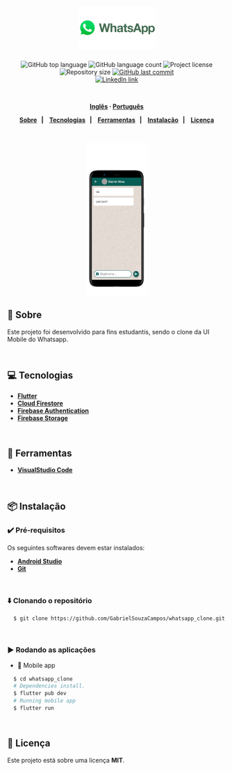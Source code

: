 <h1 align="center">
  <img alt="whatsapp_clone" src=".github/logo.png" height="100px">
</h1>
<p align="center">
  <img alt="GitHub top language" src="https://img.shields.io/github/languages/top/GabrielSouzaCampos/whatsapp_clone?color=15c3d6">
  <img alt="GitHub language count" src="https://img.shields.io/github/languages/count/GabrielSouzaCampos/whatsapp_clone?color=15c3d6">
  <img alt="Project license" src="https://img.shields.io/github/license/GabrielSouzaCampos/whatsapp_clone?color=15c3d6">
  <img alt="Repository size" src="https://img.shields.io/github/repo-size/GabrielSouzaCampos/whatsapp_clone?color=15c3d6">
  <a href="https://github.com/GabrielSouzaCampos/whatsapp_clone/commits/master">
    <img alt="GitHub last commit" src="https://img.shields.io/github/last-commit/GabrielSouzaCampos/whatsapp_clone?color=15c3d6">
  <!-- <img alt="Made by Rocketseat" src="https://img.shields.io/badge/made%20by-Rocketseat-15c3d6?style=flat"> -->
  </a>
  <!-- <img src="https://img.shields.io/badge/happy-NLW 2.0-8257E5?logo=data:image/png;base64,iVBORw0KGgoAAAANSUhEUgAAABAAAAAQCAMAAAAoLQ9TAAAALVBMVEVHcExxWsF0XMJzXMJxWcFsUsD///9jRrzY0u6Xh9Gsn9n39fyMecy0qd2bjNJWBT0WAAAABHRSTlMA2Do606wF2QAAAGlJREFUGJVdj1cWwCAIBLEsRU3uf9xobDH8+GZwUYi8i6ucJwrxKE+7D0G9Q4vlYqtmCSjndr4CgCgzlyFgfKfKCVO0LrPKjmiqMxGXkJwNnXskqWG+1oSM+BSwD8f29YLNjvx/OQrn+g99oQSoNmt3PgAAAABJRU5ErkJggg=="> -->
 <br>
  <a href="https://www.linkedin.com/in/gabrielsouzacampos/">
      <img alt="LinkedIn link" src="https://img.shields.io/badge/-Gabriel Souza Campos-0077B5?style=flat&amp;logo=Linkedin&amp;logoColor=white" height="25px">
  </a> 
  <!-- <a href="https://insomnia.rest/run/?label=happy&amp;uri=https%3A%2F%2Fraw.githubusercontent.com%2GabrielSouzaCampos%2Fhappy%2Fmaster%2F.github%2FInsomnia.json" target="_blank"><img src="https://insomnia.rest/images/run.svg" alt="Run in Insomnia"></a> -->
</p>
<strong>
<br>
<p align="center">
    <a href="README.md">Inglês</a>
    ·
    <a href="README-pt.md">Português</a>
</p>

<p align="center">
  <a href="#bookmark-sobre">Sobre</a>&nbsp;&nbsp;&nbsp;|&nbsp;&nbsp;&nbsp;
  <a href="#computer-tecnologias">Tecnologias</a>&nbsp;&nbsp;&nbsp;|&nbsp;&nbsp;&nbsp;
  <a href="#wrench-ferramentas">Ferramentas</a>&nbsp;&nbsp;&nbsp;|&nbsp;&nbsp;&nbsp;
  <a href="#package-instalação">Instalação</a>&nbsp;&nbsp;&nbsp;|&nbsp;&nbsp;&nbsp;
  <a href="#memo-licença">Licença</a>
</p>
</strong>
<br>

<p align="center">
    <img alt="Screens" src=".github/whatsapp-screens.png" height="350px" />
</p>

## :bookmark: Sobre

Este projeto foi desenvolvido para fins estudantis, sendo o clone da UI Mobile do Whatsapp.

<br>

## :computer: Tecnologias

-  **[Flutter](https://flutter.dev/)**
-  **[Cloud Firestore](https://firebase.google.com/products/firestore)**
-  **[Firebase Authentication](https://firebase.google.com/products/auth)**
-  **[Firebase Storage](https://firebase.google.com/products/storage)**

<br>

## :wrench: Ferramentas

- **[VisualStudio Code](https://code.visualstudio.com/)**

<br>

## :package: Instalação

### :heavy_check_mark: **Pré-requisitos**

Os seguintes softwares devem estar instalados:
  
  - **[Android Studio](https://developer.android.com/studio)**
  - **[Git](https://git-scm.com/)**

<br>
  
### :arrow_down: **Clonando o repositório**

```sh
  $ git clone https://github.com/GabrielSouzaCampos/whatsapp_clone.git
```

<br>

### :arrow_forward:	**Rodando as aplicações**

- :iphone: Mobile app

```sh
  $ cd whatsapp_clone
  # Dependencies install.
  $ flutter pub dev
  # Running mobile app
  $ flutter run
```

<br>

## :memo: Licença

Este projeto está sobre uma licença **MIT**.


